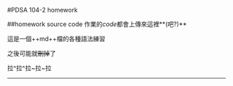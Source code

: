 #PDSA 104-2 homework

##homework source code
作業的*code*都會上傳來這裡**(吧?)**

這是一個++md++檔的各種語法練習

之後可能就~~刪掉~~了

拉^拉^拉~拉~拉
***


